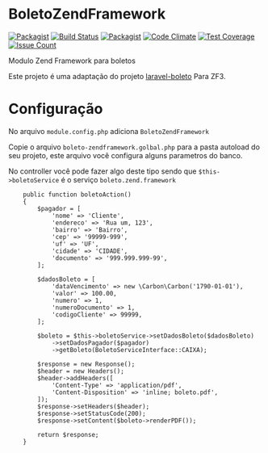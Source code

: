 # BoletoZendFramework

[![Packagist](https://img.shields.io/packagist/dt/juizmill/boleto-zend-framework.svg?style=flat-square)](https://github.com/juizmill/BoletoZendFramework)
[![Build Status](https://travis-ci.org/juizmill/BoletoZendFramework.svg?branch=master)](https://travis-ci.org/juizmill/BoletoZendFramework)
[![Packagist](https://img.shields.io/packagist/l/juizmill/boleto-zend-framework.svg?style=flat-square)](https://github.com/juizmill/BoletoZendFramework)
[![Code Climate](https://codeclimate.com/github/juizmill/BoletoZendFramework/badges/gpa.svg)](https://codeclimate.com/github/juizmill/BoletoZendFramework)
[![Test Coverage](https://codeclimate.com/github/juizmill/BoletoZendFramework/badges/coverage.svg)](https://codeclimate.com/github/juizmill/BoletoZendFramework/coverage)
[![Issue Count](https://codeclimate.com/github/juizmill/BoletoZendFramework/badges/issue_count.svg)](https://codeclimate.com/github/juizmill/BoletoZendFramework)

Modulo Zend Framework para boletos

Este projeto é uma adaptação do projeto [laravel-boleto](https://github.com/eduardokum/laravel-boleto) Para ZF3.


# Configuração

No arquivo `module.config.php` adiciona `BoletoZendFramework`

Copie o arquivo `boleto-zendframework.golbal.php` para a pasta autoload do seu projeto, este arquivo você configura alguns parametros do banco.

No controller você pode fazer algo deste tipo sendo que `$this->boletoService` é o serviço `boleto.zend.framework`

```
    public function boletoAction()
    {
        $pagador = [
            'nome' => 'Cliente',
            'endereco' => 'Rua um, 123',
            'bairro' => 'Bairro',
            'cep' => '99999-999',
            'uf' => 'UF',
            'cidade' => 'CIDADE',
            'documento' => '999.999.999-99',
        ];

        $dadosBoleto = [
            'dataVencimento' => new \Carbon\Carbon('1790-01-01'),
            'valor' => 100.00,
            'numero' => 1,
            'numeroDocumento' => 1,
            'codigoCliente' => 99999,
        ];

        $boleto = $this->boletoService->setDadosBoleto($dadosBoleto)
            ->setDadosPagador($pagador)
            ->getBoleto(BoletoServiceInterface::CAIXA);

        $response = new Response();
        $header = new Headers();
        $header->addHeaders([
            'Content-Type' => 'application/pdf',
            'Content-Disposition' => 'inline; boleto.pdf',
        ]);
        $response->setHeaders($header);
        $response->setStatusCode(200);
        $response->setContent($boleto->renderPDF());

        return $response;
    }
```